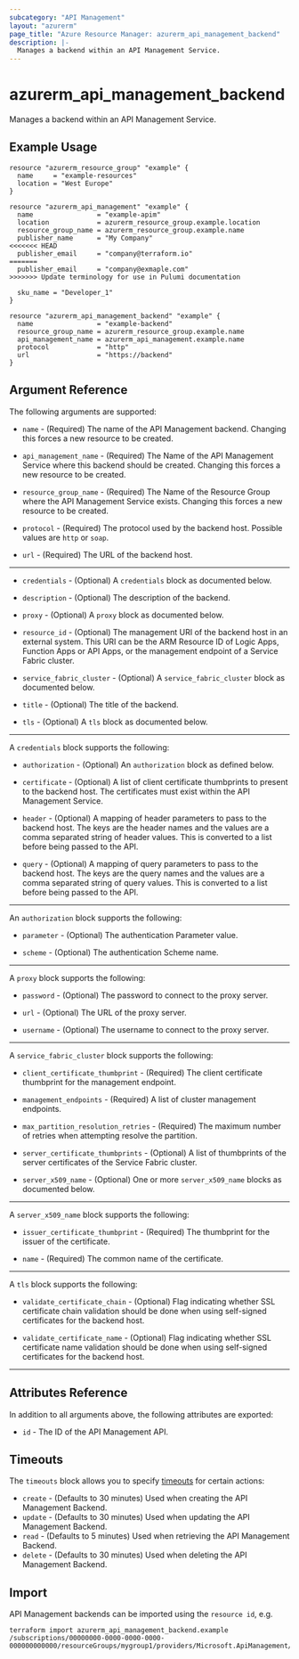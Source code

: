 ```yaml
---
subcategory: "API Management"
layout: "azurerm"
page_title: "Azure Resource Manager: azurerm_api_management_backend"
description: |-
  Manages a backend within an API Management Service.
---
```


# azurerm_api_management_backend

Manages a backend within an API Management Service.

## Example Usage

```hcl
resource "azurerm_resource_group" "example" {
  name     = "example-resources"
  location = "West Europe"
}

resource "azurerm_api_management" "example" {
  name                = "example-apim"
  location            = azurerm_resource_group.example.location
  resource_group_name = azurerm_resource_group.example.name
  publisher_name      = "My Company"
<<<<<<< HEAD
  publisher_email     = "company@terraform.io"
=======
  publisher_email     = "company@exmaple.com"
>>>>>>> Update terminology for use in Pulumi documentation

  sku_name = "Developer_1"
}

resource "azurerm_api_management_backend" "example" {
  name                = "example-backend"
  resource_group_name = azurerm_resource_group.example.name
  api_management_name = azurerm_api_management.example.name
  protocol            = "http"
  url                 = "https://backend"
}
```

## Argument Reference

The following arguments are supported:

* `name` - (Required) The name of the API Management backend. Changing this forces a new resource to be created.

* `api_management_name` - (Required) The Name of the API Management Service where this backend should be created. Changing this forces a new resource to be created.

* `resource_group_name` - (Required) The Name of the Resource Group where the API Management Service exists. Changing this forces a new resource to be created.

* `protocol` - (Required) The protocol used by the backend host. Possible values are `http` or `soap`.

* `url` - (Required) The URL of the backend host.

---

* `credentials` - (Optional) A `credentials` block as documented below.

* `description` - (Optional) The description of the backend.

* `proxy` - (Optional) A `proxy` block as documented below.

* `resource_id` - (Optional) The management URI of the backend host in an external system. This URI can be the ARM Resource ID of Logic Apps, Function Apps or API Apps, or the management endpoint of a Service Fabric cluster.

* `service_fabric_cluster` - (Optional) A `service_fabric_cluster` block as documented below.

* `title` - (Optional) The title of the backend.

* `tls` - (Optional) A `tls` block as documented below.

---

A `credentials` block supports the following:

* `authorization` - (Optional) An `authorization` block as defined below.

* `certificate` - (Optional) A list of client certificate thumbprints to present to the backend host. The certificates must exist within the API Management Service.

* `header` - (Optional) A mapping of header parameters to pass to the backend host. The keys are the header names and the values are a comma separated string of header values. This is converted to a list before being passed to the API.

* `query` - (Optional) A mapping of query parameters to pass to the backend host. The keys are the query names and the values are a comma separated string of query values. This is converted to a list before being passed to the API.

---

An `authorization` block supports the following:

* `parameter` - (Optional) The authentication Parameter value.

* `scheme` - (Optional) The authentication Scheme name.

---

A `proxy` block supports the following:

* `password` - (Optional) The password to connect to the proxy server.

* `url` - (Optional) The URL of the proxy server.

* `username` - (Optional) The username to connect to the proxy server.

---

A `service_fabric_cluster` block supports the following:

* `client_certificate_thumbprint` - (Required) The client certificate thumbprint for the management endpoint.

* `management_endpoints` - (Required) A list of cluster management endpoints.

* `max_partition_resolution_retries` - (Required) The maximum number of retries when attempting resolve the partition.

* `server_certificate_thumbprints` - (Optional) A list of thumbprints of the server certificates of the Service Fabric cluster.

* `server_x509_name` - (Optional) One or more `server_x509_name` blocks as documented below.

---

A `server_x509_name` block supports the following:

* `issuer_certificate_thumbprint` - (Required) The thumbprint for the issuer of the certificate.

* `name` - (Required) The common name of the certificate.

---

A `tls` block supports the following:

* `validate_certificate_chain` - (Optional) Flag indicating whether SSL certificate chain validation should be done when using self-signed certificates for the backend host.

* `validate_certificate_name` - (Optional) Flag indicating whether SSL certificate name validation should be done when using self-signed certificates for the backend host.

---

## Attributes Reference

In addition to all arguments above, the following attributes are exported:

* `id` - The ID of the API Management API.

## Timeouts

The `timeouts` block allows you to specify [timeouts](https://www.terraform.io/docs/configuration/resources.html#timeouts) for certain actions:

* `create` - (Defaults to 30 minutes) Used when creating the API Management Backend.
* `update` - (Defaults to 30 minutes) Used when updating the API Management Backend.
* `read` - (Defaults to 5 minutes) Used when retrieving the API Management Backend.
* `delete` - (Defaults to 30 minutes) Used when deleting the API Management Backend.

## Import

API Management backends can be imported using the `resource id`, e.g.

```shell
terraform import azurerm_api_management_backend.example /subscriptions/00000000-0000-0000-0000-000000000000/resourceGroups/mygroup1/providers/Microsoft.ApiManagement/service/instance1/backends/backend1
```
